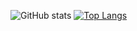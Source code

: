 ![GitHub stats](https://github-readme-stats.vercel.app/api?username=hero5512&show_icons=true&include_all_commits=true&custom_title=GitHub%20Stats&count_private=true&line_height=20&include_all_commits=true&hide=contribs&bg_color=00000000&text_color=777) [![Top Langs](https://github-readme-stats.vercel.app/api/top-langs/?username=hero5512&layout=compact&card_width=296&langs_count=6&hide=html,css&bg_color=00000000&text_color=777)](https://github.com/hero5512)
